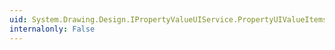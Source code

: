 ```yaml
---
uid: System.Drawing.Design.IPropertyValueUIService.PropertyUIValueItemsChanged
internalonly: False
---
```

